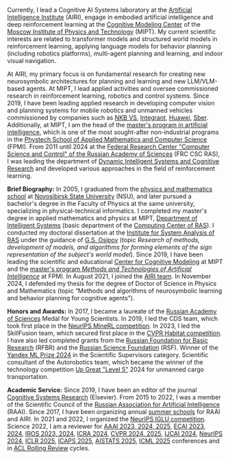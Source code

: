 Currently, I lead a Cognitive AI Systems laboratory at the <a href='https://airi.net'>Artificial Intelligence Institute</a> (AIRI), engage in embodied artificial intelligence and deep reinforcement learning at the <a href='https://cogmodel.mipt.ru'>Cognitive Modeling Center</a> of the <a href='https://mipt.ru/english/'>Moscow Institute of Physics and Technology</a> (MIPT). My current scientific interests are related to transformer models and structured world models in reinforcement learning, applying language models for behavior planning (including robotics platforms), multi-agent planning and learning, and indoor visual navigation.

At AIRI, my primary focus is on fundamental research for creating new neurosymbolic architectures for planning and learning and new LLM/VLM-based agents. At MIPT, I lead applied activities and oversee commissioned research in reinforcement learning, robotics and control systems. Since 2019, I have been leading applied research in developing computer vision and planning systems for mobile robotics and unmanned vehicles commissioned by companies such as <a href='https://www.nkbvs.ru/?p=79'>NKB VS<a/>, <a href='https://integrant.ru'>Integrant</a>, <a href='https://www.huawei.com/en'>Huawei</a>, <a href='https://www.sberbank.com/promo/ecosystem/'>Sber</a>. Additionally, at MIPT, I am the head of the <a href='http://rairi.ru/wiki/index.php/Магистерская_программа_МТИИ'>master's program in artificial intelligence</a>, which is one of the most sought-after non-industrial programs in the <a href='https://mipt.ru/education/departments/fpmi/'>Phystech School of Applied Mathematics and Computer Science</a> (FPMI). From 2011 until 2024 at the <a href='https://www.frccsc.ru'>Federal Research Center "Computer Science and Control" of the Russian Academy of Sciences</a> (FRC CSC RAS), I was leading the department of <a href='https://rairi.frccsc.ru/en/structure/1'>Dynamic Intelligent Systems and Cognitive Research</a> and developed various approaches in the field of reinforcement learning.

**Brief Biography:** In 2005, I graduated from the <a href='https://sesc.nsu.ru/'>physics and mathematics school</a> at <a href='https://www.nsu.ru'>Novosibirsk State University</a> (NSU), and later pursued a bachelor's degree in the Faculty of Physics at the same university, specializing in physical-technical informatics. I completed my master's degree in applied mathematics and physics at MIPT, <a href='https://intsystems.github.io'>Department of Intelligent Systems</a> (basic department of the <a href='http://www.ccas.ru'>Computing Center of RAS</a>). I conducted my doctoral dissertation at the <a href='http://www.isa.ru'>Institute for System Analysis of RAS</a> under the guidance of <a href='https://cogmodel.mipt.ru/gos-bio'>G.S. Osipov</a> (topic _Research of methods, development of models, and algorithms for forming elements of the sign representation of the subject's world model_). Since 2019, I have been leading the scientific and educational <a href='https://cogmodel.mipt.ru'>Center for Cognitive Modeling</a> at MIPT and the <a href='http://rairi.ru/wiki/index.php/Магистерская_программа_МТИИ'>master's program _Methods and Technologies of Artificial Intelligence_</a> at FPMI. In August 2021, I joined the <a href='https://airi.net'>AIRI team</a>. In November 2024, I defended my thesis for the degree of Doctor of Science in Physics and Mathematics (topic “Methods and algorithms of neurosymbolic learning and behavior planning for cognitive agents”).

**Honors and Awards:** In 2017, I became a laureate of the <a href='https://new.ras.ru/en/'>Russian Academy of Sciences<a/> Medal for Young Scientists. In 2019, I led the CDS team, which took first place in the <a href='https://www.aicrowd.com/challenges/neurips-2019-minerl-competition'>NeurIPS MineRL competition</a>. In 2023, I led the SkillFusion team, which secured first place in the <a href='https://aihabitat.org/challenge/2023/'>CVPR Habitat competition<a/>. I have also led completed grants from the <a href='https://www.rfbr.ru/rffi/ru/'>Russian Foundation for Basic Research</a> (RFBR) and the <a href='https://rscf.ru'>Russian Science Foundation</a> (RSF). Winner of the <a href='https://yandex.ru/scholarships'>Yandex ML Prize 2024</a> in the Scientific Supervisors category. Scientific consultant of the Autorobotics team, which became the winner of the technology competition <a href='https://blp.upgreat.one'>Up Great "Level 5"</a> 2024 for unmanned cargo transportation.

**Academic Service:** Since 2019, I have been an editor of the journal <a href='https://www.sciencedirect.com/journal/cognitive-systems-research'>Cognitive Systems Research</a> (Elsevier). From 2015 to 2022, I was a member of the Scientific Council of the <a href='https://raai.org'>Russian Association for Artificial Intelligence</a> (RAAI). Since 2017, I have been organizing annual <a href='https://airi.net/ru/summer-school-2023/'>summer schools</a> for RAAI and AIRI. In 2021 and 2022, I organized the <a href='https://www.iglu-contest.net'>NeurIPS IGLU competition</a>. Science 2022, I am a reviewer for <a href='http://aaai.org/conference/aaai/'>AAAI 2023, 2024, 2025</a>, <a href='https://ecai2023.eu'>ECAI 2023, 2024</a>, <a href='https://ieee-iros.org'>IROS 2023, 2024</a>, <a href='https://ieee-icra.org'>ICRA 2024</a>, <a href='https://cvpr.thecvf.com'>CVPR 2024, 2025</a>, <a href='https://www.ijcai.org'>IJCAI 2024</a>, <a href='https://neurips.cc'>NeurIPS 2024</a>, <a href='http://iclr.cc/'>ICLR 2025</a>, <a href='https://www.icaps-conference.org'>ICAPS 2025</a>, <a href='https://aistats.org'>AISTATS 2025</a>, <a href='https://icml.cc'>ICML 2025</a> conferences and in <a href='https://aclrollingreview.org'>ACL Rolling Review</a> cycles.

